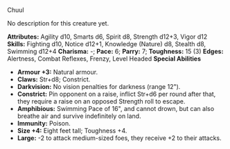 Chuul

No description for this creature yet.

**Attributes:** Agility d10, Smarts d6, Spirit d8, Strength d12+3, Vigor
d12
**Skills:** Fighting d10, Notice d12+1, Knowledge (Nature) d8, Stealth
d8, Swimming d12+4
**Charisma:** -; **Pace:** 6; **Parry:** 7; **Toughness:** 15 (3)
**Edges:** Alertness, Combat Reflexes, Frenzy, Level Headed
**Special Abilities**
- **Armour +3:** Natural armour.
- **Claws:** Str+d8; Constrict.
- **Darkvision:** No vision penalties for darkness (range 12").
- **Constrict:** Pin opponent on a raise, inflict Str+d6 per round after
that, they require a raise on an opposed Strength roll to escape.
- **Amphibious:** Swimming Pace of 16", and cannot drown, but can also
breathe air and survive indefinitely on land.
- **Immunity:** Poison.
- **Size +4:** Eight feet tall; Toughness +4.
- **Large:** -2 to attack medium-sized foes, they receive +2 to their
attacks.


